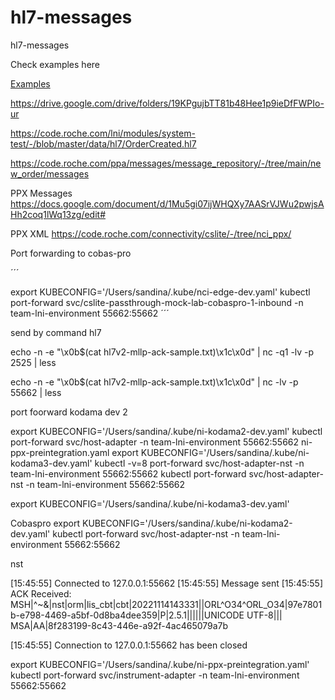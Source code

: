 # hl7-messages
hl7-messages


Check examples here

[Examples](https://docs.google.com/document/d/1CAQriFgmUk91mwzCPn8rjKWjirG0vSsq9kB90zbpKCc/edit#)



https://drive.google.com/drive/folders/19KPgujbTT81b48Hee1p9ieDfFWPIo-ur




https://code.roche.com/lni/modules/system-test/-/blob/master/data/hl7/OrderCreated.hl7

https://code.roche.com/ppa/messages/message_repository/-/tree/main/new_order/messages

PPX Messages
https://docs.google.com/document/d/1Mu5gi07ijWHQXy7AASrVJWu2pwjsAHh2coq1lWq13zg/edit#


PPX XML
https://code.roche.com/connectivity/cslite/-/tree/nci_ppx/

Port forwarding to cobas-pro


´´´

export KUBECONFIG='/Users/sandina/.kube/nci-edge-dev.yaml'
kubectl port-forward svc/cslite-passthrough-mock-lab-cobaspro-1-inbound -n team-lni-environment 55662:55662
´´´
 

 send by command hl7


 echo -n -e "\x0b$(cat hl7v2-mllp-ack-sample.txt)\x1c\x0d" | nc -q1 -lv -p 2525 | less


 echo -n -e "\x0b$(cat hl7v2-mllp-ack-sample.txt)\x1c\x0d" | nc -lv -p 55662 | less



port foorward kodama dev 2

export KUBECONFIG='/Users/sandina/.kube/ni-kodama2-dev.yaml'
kubectl port-forward svc/host-adapter -n team-lni-environment 55662:55662
ni-ppx-preintegration.yaml
export KUBECONFIG='/Users/sandina/.kube/ni-kodama3-dev.yaml'
kubectl -v=8 port-forward svc/host-adapter-nst -n team-lni-environment 55662:55662
kubectl port-forward svc/host-adapter-nst -n team-lni-environment 55662:55662

export KUBECONFIG='/Users/sandina/.kube/ni-kodama3-dev.yaml'

Cobaspro
export KUBECONFIG='/Users/sandina/.kube/ni-kodama2-dev.yaml'
kubectl port-forward svc/host-adapter-nst -n team-lni-environment 55662:55662

nst

[15:45:55] Connected to 127.0.0.1:55662
[15:45:55] Message sent 
[15:45:55] ACK Received: 
MSH|^~\&|nst|orm|lis_cbt|cbt|20221114143331||ORL^O34^ORL_O34|97e7801b-e798-4469-a5bf-0d8ba4dee359|P|2.5.1||||||UNICODE UTF-8|||
MSA|AA|8f283199-8c43-446e-a92f-4ac465079a7b

[15:45:55] Connection to 127.0.0.1:55662 has been closed 




export KUBECONFIG='/Users/sandina/.kube/ni-ppx-preintegration.yaml'
kubectl port-forward svc/instrument-adapter -n team-lni-environment 55662:55662